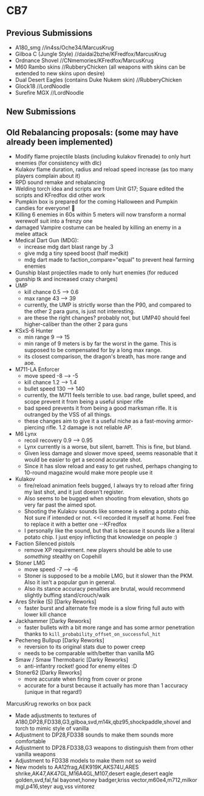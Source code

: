 ﻿# CB7
## Previous Submissions
* A180_smg //in4ss/Oche34/MarcusKrug
* Gilboa C (Jungle Style) //daidai2bzhe/KFredfox/MarcusKrug
* Ordnance Shovel //CNmemories/KFredfox/MarcusKrug
* M60 Rambo skins //RubberyChicken (all weapons with skins can be extended to new skins upon desire)
* Dual Desert Eagles (contains Duke Nukem skin) //RubberyChicken
* Glock18 //LordNoodle
* Surefire MGX //LordNoodle

## New Submissions



## Old Rebalancing proposals: (some may have already been implemented)
* Modify flame projectile blasts (including kulakov firenade) to only hurt enemies (for consistency with dlc)
* Kulakov flame duration, radius and reload speed increase (as too many players complain about it)
* RPD sound remake and rebalancing
* Welding torch idea and scripts are from Unit G17; Square edited the scripts and KFredfox did other work
* Pumpkin box is prepared for the coming Halloween and Pumpkin candies for everyone! 🎃
* Killing 6 enemies in 60s within 5 meters will now transform a normal werewolf suit into a frenzy one
* damaged Vampire costume can be healed by killing an enemy in a melee attack
* Medical Dart Gun (MDG):
  - increase mdg dart blast range by .3
  - give mdg a tiny speed boost (half medkit)
  - mdg dart made to faction_compare="equal" to prevent heal farming enemies
* Gunship blast projectiles made to only hurt enemies (for reduced gunship tk and increased crazy charges)
* UMP
  - kill chance 0.5 --> 0.6
  - max range 43 --> 39
  - currently, the UMP is strictly worse than the P90, and compared to the other 2 para guns, is just not interesting.
  - are these the right changes? probably not, but UMP40 should feel higher-caliber than the other 2 para guns
* KSxS-6 Hunter
  - min range 9 --> 15
  - min range of 9 meters is by far the worst in the game. This is supposed to be compensated for by a long max range.
  - its closest comparison, the dragon's breath, has more range and aoe.
* M711-LA Enforcer
  - move speed   -8  --> -5
  - kill chance  1.2 --> 1.4
  - bullet speed 130 --> 140
  - currently, the M711 feels terrible to use. bad range, bullet speed, and scope prevent it from being a useful sniper rifle
  - bad speed prevents it from being a good marksman rifle.  It is outranged by the VSS of all things.
  - these changes aim to give it a useful niche as a fast-moving armor-piercing rifle. 1.2 damage is not reliable AP.
* M6 Lynx
  - recoil recovery 0.9 --> 0.95
  - Lynx currently is a worse, but silent, barrett. This is fine, but bland.
  - Given less damage and slower move speed, seems reasonable that it would be easier to get a second accurate shot.
  - Since it has slow reload and easy to get rushed, perhaps changing to 10-round magazine would make more people use it
* Kulakov
  - fire/reload animation feels bugged, I always try to reload after firing my last shot, and it just doesn't register.
  - Also seems to be bugged when shooting from elevation, shots go very far past the aimed spot.
  - Shooting the Kulakov sounds like someone is eating a potato chip. Not sure if intended or not. <<I recorded it myself at home. Feel free to replace it with a better one --KFredfox
  - I personally like the sound, but that is because it sounds like a literal potato chip. I just enjoy inflicting that knowledge on people :)
* Faction Silenced pistols 
  - remove XP requirement. new players should be able to use *something* stealthy on Copehill
* Stoner LMG
  - move speed  -7 --> -6
  - Stoner is supposed to be a mobile LMG, but it slower than the PKM.  Also it isn't a popular gun in general.
  - Also its stance accuracy penalties are brutal, would recommend slightly buffing stand/crouch/walk
* Ares Shrike (S) [Darky Reworks]
  - faster burst and alternate fire mode is a slow firing full auto with lower kill chance
* Jackhammer [Darky Reworks]
  - faster bullets with a bit more range and has some armor penetration thanks to `kill_probability_offset_on_successful_hit`
* Pecheneg Bullpup [Darky Reworks]
  - reversion to its original stats due to power creep
  - needs to be comparable with/better than vanilla MG
* Smaw / Smaw Thermobaric [Darky Reworks]
  - anti-infantry rocket! good for enemy elites :D
* Stoner62 [Darky Reworks]
  - more accurate when firing from cover or prone
  - accurate for a burst because it actually has more than 1 accuracy (unique in that regard!)


MarcusKrug reworks on box pack
* Made adjustments to textures of A180,DP28,FD338,G3,gilboa,svd,m14k,qbz95,shockpaddle,shovel and torch to mimic style of vanilla
* Adjustment to DP28,FD338 sounds to make them sounds more comfortable
* Adjustment to DP28.FD338,G3 weapons to distinguish them from other vanilla weapons
* Adjustment to FD338 models to make them not so weird
* New models to AA12frag,AEK919K,AKS74U,ARES shrike,AK47,AK47GL,M16A4GL,M107,desert eagle,desert eagle golden,svd,fal,fal bayonet,honey badger,kriss vector,m60e4,m712,milkor mgl,p416,steyr aug,vss vintorez
